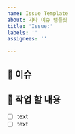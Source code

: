 ```yaml
---
name: Issue Template
about: 기타 이슈 템플릿
title: 'Issue:'
labels: ''
assignees: ''

---
```


## 📍 이슈
<!-- 이슈를 간단히 적어주세요. -->
<!-- ex) 회원 가입 기능 주석 수정, 이슈 템플릿 문서 수정, 등 기능에 영향을 주지 않는 이슈-->


## 📄 작업 할 내용
<!-- 작업 할 이슈의 내용을 설명해주세요. -->
<!-- ex) 회원 가입 기능 주석들 중 필요한 내용 보완, 필요 없는 내용은 삭제  -->
- [ ] text
- [ ] text
